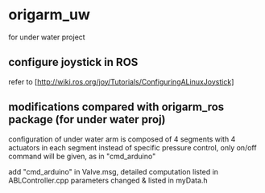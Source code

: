 # origarm_uw
 for under water project

 ## configure joystick in ROS
 refer to [http://wiki.ros.org/joy/Tutorials/ConfiguringALinuxJoystick]

 ## modifications compared with origarm_ros package (for under water proj)
 configuration of under water arm is composed of 4 segments with 4 actuators in each segment
 instead of specific pressure control, only on/off command will be given, as in "cmd_arduino"

 add "cmd_arduino" in Valve.msg, detailed computation listed in ABLController.cpp
 parameters changed & listed in myData.h


